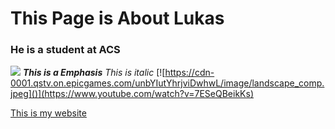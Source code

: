 # This Page is About Lukas 
### He is a student at ACS
![](https://upload.wikimedia.org/wikipedia/commons/thumb/9/90/Labrador_Retriever_portrait.jpg/1200px-Labrador_Retriever_portrait.jpg)
***This is a Emphasis***
*This is italic*
[![https://cdn-0001.qstv.on.epicgames.com/unbYIutYhrjviDwhwL/image/landscape_comp.jpeg]()](https://www.youtube.com/watch?v=7ESeQBeikKs)










[This is my website](https://docs.google.com/document/d/1A49FysJrKs_yZwh7gIlmc8CLp8Rwl_nfhcpWS2WM-AA/edit)
<!---
oijfssuhdesfjl/oijfssuhdesfjl is a ✨ special ✨ repository because its `README.md` (this file) appears on your GitHub profile.
You can click the Preview link to take a look at your changes.
---
